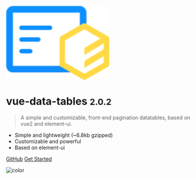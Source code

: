 ![logo](_media/icon.svg)

# vue-data-tables <small>2.0.2</small>

> A simple and customizable, front-end pagination datatables, based on vue2 and element-ui.

- Simple and lightweight (~6.8kb gzipped)
- Customizable and powerful
- Based on element-ui

[GitHub](https://github.com/njleonzhang/vue-data-tables/)
[Get Started](#vue-data-tables)

![color](#b3daff)

